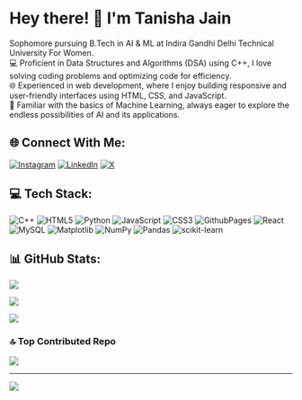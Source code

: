 # Hey there! 👋 I'm Tanisha Jain

Sophomore pursuing B.Tech in AI & ML at Indira Gandhi Delhi Technical University For Women.<br>
💻 Proficient in Data Structures and Algorithms (DSA) using C++, I love solving coding problems and optimizing code for efficiency.<br>
🌐 Experienced in web development, where I enjoy building responsive and user-friendly interfaces using HTML, CSS, and JavaScript.<br>
🤖 Familiar with the basics of Machine Learning, always eager to explore the endless possibilities of AI and its applications.

## 🌐 Connect With Me:
[![Instagram](https://img.shields.io/badge/Instagram-%23E4405F.svg?logo=Instagram&logoColor=white)](https://instagram.com/tanishajain_18) [![LinkedIn](https://img.shields.io/badge/LinkedIn-%230077B5.svg?logo=linkedin&logoColor=white)](https://linkedin.com/in/tanisha-jain12) [![X](https://img.shields.io/badge/X-black.svg?logo=X&logoColor=white)](https://x.com/tanishajn12) 

## 💻 Tech Stack:
![C++](https://img.shields.io/badge/c++-%2300599C.svg?style=for-the-badge&logo=c%2B%2B&logoColor=white) ![HTML5](https://img.shields.io/badge/html5-%23E34F26.svg?style=for-the-badge&logo=html5&logoColor=white) ![Python](https://img.shields.io/badge/python-3670A0?style=for-the-badge&logo=python&logoColor=ffdd54) ![JavaScript](https://img.shields.io/badge/javascript-%23323330.svg?style=for-the-badge&logo=javascript&logoColor=%23F7DF1E) ![CSS3](https://img.shields.io/badge/css3-%231572B6.svg?style=for-the-badge&logo=css3&logoColor=white) ![GithubPages](https://img.shields.io/badge/github%20pages-121013?style=for-the-badge&logo=github&logoColor=white) ![React](https://img.shields.io/badge/react-%2320232a.svg?style=for-the-badge&logo=react&logoColor=%2361DAFB) ![MySQL](https://img.shields.io/badge/mysql-%2300000f.svg?style=for-the-badge&logo=mysql&logoColor=white) ![Matplotlib](https://img.shields.io/badge/Matplotlib-%23ffffff.svg?style=for-the-badge&logo=Matplotlib&logoColor=black) ![NumPy](https://img.shields.io/badge/numpy-%23013243.svg?style=for-the-badge&logo=numpy&logoColor=white) ![Pandas](https://img.shields.io/badge/pandas-%23150458.svg?style=for-the-badge&logo=pandas&logoColor=white) ![scikit-learn](https://img.shields.io/badge/scikit--learn-%23F7931E.svg?style=for-the-badge&logo=scikit-learn&logoColor=white)

## 📊 GitHub Stats:
![](https://github-readme-stats.vercel.app/api?username=tanishajn12&theme=dark&hide_border=false&include_all_commits=false&count_private=false)<br/>


![](https://github-readme-streak-stats.herokuapp.com/?user=tanishajn12&theme=dark&hide_border=false)<br/>


![](https://github-readme-stats.vercel.app/api/top-langs/?username=tanishajn12&theme=dark&hide_border=false&include_all_commits=false&count_private=false&layout=compact)

### 🔝 Top Contributed Repo
![](https://github-contributor-stats.vercel.app/api?username=tanishajn12&limit=5&theme=dark&combine_all_yearly_contributions=true)

---
[![](https://visitcount.itsvg.in/api?id=tanishajn12&icon=0&color=0)](https://visitcount.itsvg.in)

<!-- Proudly created with GPRM ( https://gprm.itsvg.in ) -->
